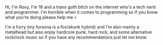 Hi, I'm Roxy, I'm 16 and a trans goth bitch on the internet who's a tech nerd and programmer. 
I'm horrible when it comes to programming so if you know what you're doing please help me 💀 

I'm a furry (my fursona is a fox/skunk hybrid) and I'm also mainly a metalhead but also enjoy hardcore punk, hard rock, and some alternative rock/rock music so if you have any recommendations just let me know. 


<!---
RoxxoFoxxo/RoxxoFoxxo is a ✨ special ✨ repository because its `README.md` (this file) appears on your GitHub profile.
You can click the Preview link to take a look at your changes.
--->
